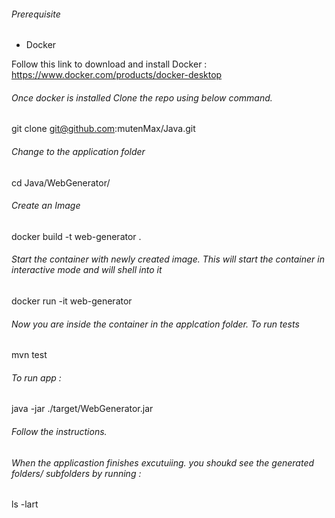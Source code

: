 ######  Prerequisite
 - Docker
 
 Follow this link to download and install Docker : https://www.docker.com/products/docker-desktop 

######  Once docker is installed Clone the repo using below command. 
git clone git@github.com:mutenMax/Java.git

######  Change to the application folder 
cd Java/WebGenerator/

######  Create an Image 
docker build -t web-generator .

######  Start the container with newly created image. This will start the container in interactive mode and will shell into it
docker run -it web-generator

######  Now you are inside the container in the applcation folder. To run tests
mvn test 
######  To run app : 
java -jar ./target/WebGenerator.jar

######  Follow the instructions. 
######  When the applicastion finishes excutuiing. you shoukd see the generated folders/ subfolders by running : 
ls -lart
